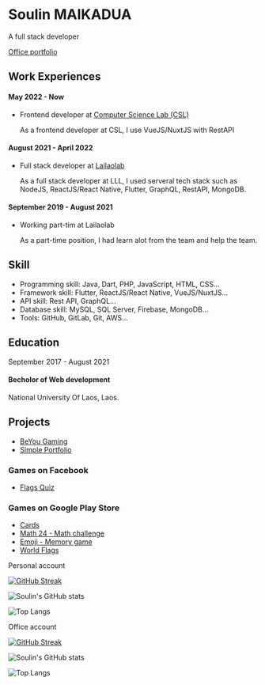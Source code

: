 # Soulin MAIKADUA
A full stack developer

[Office portfolio](https://soulinmaikadua.github.io)


## Work Experiences

#### May 2022 - Now
- Frontend developer at [Computer Science Lab (CSL)](https://techcsl.com)

  As a frontend developer at CSL, I use VueJS/NuxtJS with RestAPI
  
#### August 2021 - April 2022
- Full stack developer at [Lailaolab](https://lailaolab.com)

  As a full stack developer at LLL, I used serveral tech stack such as NodeJS, ReactJS/React Native, Flutter, GraphQL, RestAPI, MongoDB.
  
#### September 2019 - August 2021
- Working part-tim at Lailaolab

  As a part-time position, I had learn alot from the team and help the team.

## Skill
- Programming skill: Java, Dart, PHP, JavaScript, HTML, CSS...
- Framework skill: Flutter, ReactJS/React Native, VueJS/NuxtJS...
- API skill: Rest API, GraphQL...
- Database skill: MySQL, SQL Server, Firebase, MongoDB...
- Tools: GitHub, GitLab, Git, AWS...

## Education
September 2017 - August 2021
#### Becholor of Web development
National University Of Laos, Laos.

## Projects
- [BeYou Gaming](https://beyougaming.com)
- [Simple Portfolio](https://soulinmaikadua.github.io)

### Games on Facebook
- [Flags Quiz](https://fb.gg/play/flags_quiz)

### Games on Google Play Store
- [Cards](https://play.google.com/store/apps/details?id=com.sou.dev3.cards)
- [Math 24 - Math challenge](https://play.google.com/store/apps/details?id=com.beyou.math24)
- [Emoji - Memory game](https://play.google.com/store/apps/details?id=com.beyou.emoji)
- [World Flags](https://play.google.com/store/apps/details?id=com.beyou.worldflags)

Personal account

[![GitHub Streak](https://streak-stats.demolab.com?user=soulinmaikadua)](https://git.io/streak-stats)

![Soulin's GitHub stats](https://github-readme-stats.vercel.app/api?username=soulinmaikadua&show_icons=true&theme=transparent)

![Top Langs](https://github-readme-stats.vercel.app/api/top-langs/?username=soulinmaikadua&layout=compact)

Office account

[![GitHub Streak](https://streak-stats.demolab.com?user=soulincsl)](https://git.io/streak-stats)

![Soulin's GitHub stats](https://github-readme-stats.vercel.app/api?username=soulincsl&show_icons=true&theme=transparent)

![Top Langs](https://github-readme-stats.vercel.app/api/top-langs/?username=soulincsl&layout=compact)





